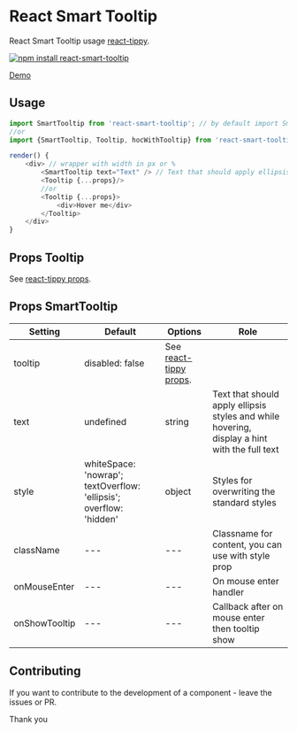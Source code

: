 # React Smart Tooltip
React Smart Tooltip usage [react-tippy](https://github.com/tvkhoa/react-tippy).

[![npm install react-smart-tooltip](https://nodei.co/npm/react-smart-tooltip.png?mini=true)](https://npmjs.org/package/react-smart-tooltip/)

[Demo](https://ethorz.github.io/react-smart-tooltip)

## Usage

```javascript
import SmartTooltip from 'react-smart-tooltip'; // by default import SmartTooltip
//or
import {SmartTooltip, Tooltip, hocWithTooltip} from 'react-smart-tooltip'; // Tooltip - react-tippy, hocWithTooltip - react-tippy HOC. See docs of react-tippy

render() {
    <div> // wrapper with width in px or %
	    <SmartTooltip text="Text" /> // Text that should apply ellipsis styles and while hovering, display a hint with the full text
	    <Tooltip {...props}/>
	    //or
	    <Tooltip {...props}>
	        <div>Hover me</div>
	    </Tooltip>
	</div>
}
```

## Props Tooltip

See [react-tippy props](https://github.com/tvkhoa/react-tippy#props).

## Props SmartTooltip

|Setting|Default|Options|Role|
|--- |--- |--- |--- |
|tooltip|disabled: false|See [react-tippy props](https://github.com/tvkhoa/react-tippy#props).
|text|undefined|string|Text that should apply ellipsis styles and while hovering, display a hint with the full text
|style|whiteSpace: 'nowrap'; textOverflow: 'ellipsis'; overflow: 'hidden'|object|Styles for overwriting the standard styles
|className|---|---|Classname for content, you can use with style prop
|onMouseEnter|---|---|On mouse enter handler
|onShowTooltip|---|---|Callback after on mouse enter then tooltip show


## Contributing

If you want to contribute to the development of a component - leave the issues or PR.

Thank you